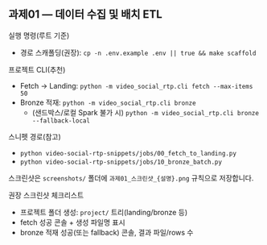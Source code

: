 ## 과제01 — 데이터 수집 및 배치 ETL

실행 명령(루트 기준)
- 경로 스캐폴딩(권장): `cp -n .env.example .env || true && make scaffold`

프로젝트 CLI(추천)
- Fetch → Landing: `python -m video_social_rtp.cli fetch --max-items 50`
- Bronze 적재: `python -m video_social_rtp.cli bronze`
  - (샌드박스/로컬 Spark 불가 시) `python -m video_social_rtp.cli bronze --fallback-local`

스니펫 경로(참고)
- `python video-social-rtp-snippets/jobs/00_fetch_to_landing.py`
- `python video-social-rtp-snippets/jobs/10_bronze_batch.py`

스크린샷은 `screenshots/` 폴더에 `과제01_스크린샷_{설명}.png` 규칙으로 저장합니다.

권장 스크린샷 체크리스트
- 프로젝트 폴더 생성: `project/` 트리(landing/bronze 등)
- fetch 성공 콘솔 + 생성 파일명 표시
- bronze 적재 성공(또는 fallback) 콘솔, 결과 파일/rows 수

